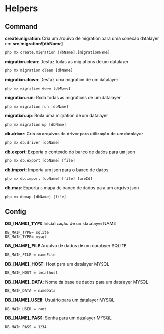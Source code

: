 # Helpers

## Command

**create.migration**: Cria um arquivo de migration para uma conexão datalayer em **src/migration/[dbName]**

    php mx create.migration [dbName].[migrationName]

**migration.clean**: Desfaz todas as migrations de um datalayer

    php mx migration.clean [dbName]

**migration.down**: Desfaz uma migration de um datalayer

    php mx migration.down [dbName]

**migration.run**: Roda todas as migrations de um datalayer

    php mx migration.run [dbName]

**migration.up**: Roda uma migration de um datalayer

    php mx migration.up [dbName]

**db.driver**: Cria os arquivos de driver para utilização de um datalayer

    php mx db.driver [dbName]

**db.export**: Exporta o conteúdo do banco de dados para um json

    php mx db.export [dbName] [file]

**db.import**: Importa um json para o banco de dados

    php mx db.import [dbName] [file] [useId]

**db.map**: Exporta o mapa do banco de dados para um arquivo json

    php mx dbmap [dbName] [file]

## Config

**DB_[NAME]_TYPE**:Inicialização de um datalayer NAME

    DB_MAIN_TYPE= sqlite 
    DB_MAIN_TYPE= mysql

**DB_[NAME]_FILE**:Arquivo de dados de um datalayer SQLITE

    DB_MAIN_FILE = nameFile

**DB_[NAME]_HOST**: Host para um datalayer MYSQL

    DB_MAIN_HOST = localhost

**DB_[NAME]_DATA**: Nome da base de dados para um datalayer MYSQL

    DB_MAIN_DATA = nameData

**DB_[NAME]_USER**: Usuário para um datalayer MYSQL

    DB_MAIN_USER = root

**DB_[NAME]_PASS**: Senha para um datalayer MYSQL

    DB_MAIN_PASS = 1234
